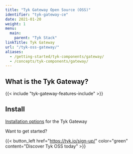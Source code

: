 ```yaml
---
title: "Tyk Gateway Open Source (OSS)"
identifier: "tyk-gateway-ce"
date: 2021-01-20
weight: 1
menu:
  main:
    parent: "Tyk Stack"
linkTitle: Tyk Gateway
url: "/tyk-oss-gateway/"
aliases:
  - /getting-started/tyk-components/gateway/
  - /concepts/tyk-components/gateway/
---
```


## What is the Tyk Gateway?

{{< include "tyk-gateway-features-include" >}}

## Install 
[Installation options](/docs/apim/open-source/installation/) for the Tyk Gateway

Want to get started?

{{< button_left href="https://tyk.io/sign-up/" color="green" content="Discover Tyk OSS today" >}}
